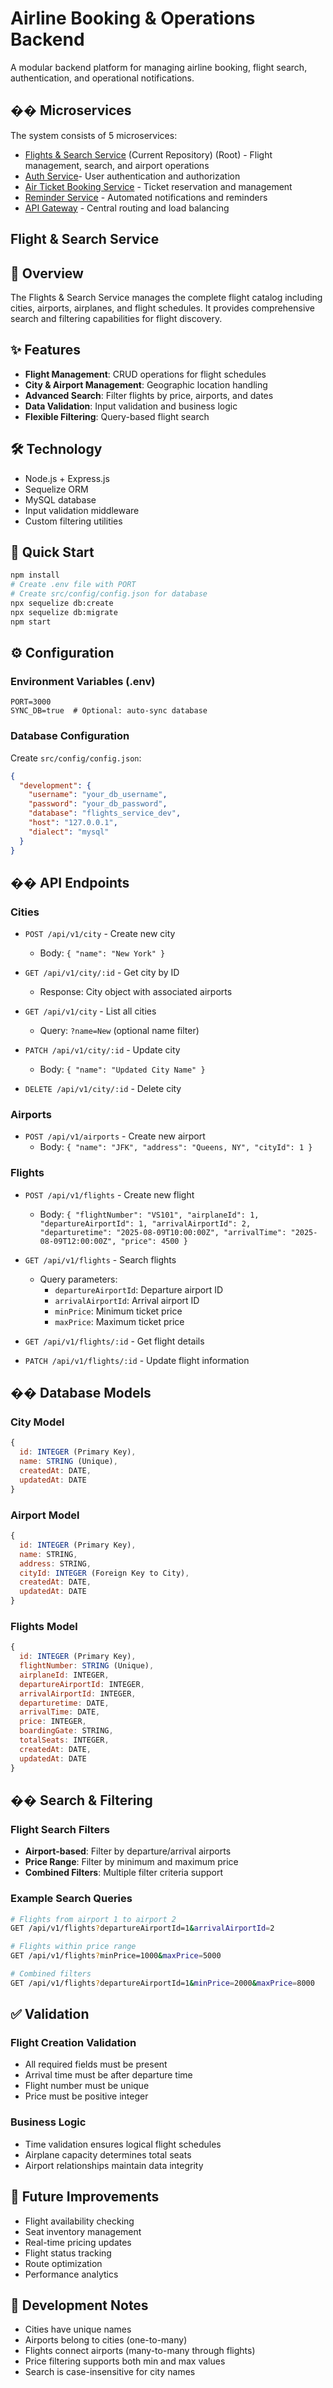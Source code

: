 # Airline Booking & Operations Backend

A modular backend platform for managing airline booking, flight search, authentication, and operational notifications.

## �� Microservices

The system consists of 5 microservices:
- [Flights & Search Service](https://github.com/hussainaabid99/FlightsAndSearchService.git) (Current Repository) (Root) - Flight management, search, and airport operations
- [Auth Service](https://github.com/hussainaabid99/Auth_Service.git)- User authentication and authorization
- [Air Ticket Booking Service](https://github.com/hussainaabid99/AirTicketBookingService.git) - Ticket reservation and management
- [Reminder Service](https://github.com/hussainaabid99/ReminderService.git) - Automated notifications and reminders
- [API Gateway](https://github.com/hussainaabid99/API_Gateway.git) - Central routing and load balancing

## Flight & Search Service

## 🎯 Overview

The Flights & Search Service manages the complete flight catalog including cities, airports, airplanes, and flight schedules. It provides comprehensive search and filtering capabilities for flight discovery.

## ✨ Features

- **Flight Management**: CRUD operations for flight schedules
- **City & Airport Management**: Geographic location handling
- **Advanced Search**: Filter flights by price, airports, and dates
- **Data Validation**: Input validation and business logic
- **Flexible Filtering**: Query-based flight search

## 🛠️ Technology

- Node.js + Express.js
- Sequelize ORM
- MySQL database
- Input validation middleware
- Custom filtering utilities

## 🚀 Quick Start

```bash
npm install
# Create .env file with PORT
# Create src/config/config.json for database
npx sequelize db:create
npx sequelize db:migrate
npm start
```

## ⚙️ Configuration

### Environment Variables (.env)
```env
PORT=3000
SYNC_DB=true  # Optional: auto-sync database
```

### Database Configuration
Create `src/config/config.json`:
```json
{
  "development": {
    "username": "your_db_username",
    "password": "your_db_password",
    "database": "flights_service_dev",
    "host": "127.0.0.1",
    "dialect": "mysql"
  }
}
```

## �� API Endpoints

### Cities
- `POST /api/v1/city` - Create new city
  - Body: `{ "name": "New York" }`

- `GET /api/v1/city/:id` - Get city by ID
  - Response: City object with associated airports

- `GET /api/v1/city` - List all cities
  - Query: `?name=New` (optional name filter)

- `PATCH /api/v1/city/:id` - Update city
  - Body: `{ "name": "Updated City Name" }`

- `DELETE /api/v1/city/:id` - Delete city

### Airports
- `POST /api/v1/airports` - Create new airport
  - Body: `{ "name": "JFK", "address": "Queens, NY", "cityId": 1 }`

### Flights
- `POST /api/v1/flights` - Create new flight
  - Body: `{
    "flightNumber": "VS101",
    "airplaneId": 1,
    "departureAirportId": 1,
    "arrivalAirportId": 2,
    "departuretime": "2025-08-09T10:00:00Z",
    "arrivalTime": "2025-08-09T12:00:00Z",
    "price": 4500
  }`

- `GET /api/v1/flights` - Search flights
  - Query parameters:
    - `departureAirportId`: Departure airport ID
    - `arrivalAirportId`: Arrival airport ID
    - `minPrice`: Minimum ticket price
    - `maxPrice`: Maximum ticket price

- `GET /api/v1/flights/:id` - Get flight details
- `PATCH /api/v1/flights/:id` - Update flight information

## ��️ Database Models

### City Model
```javascript
{
  id: INTEGER (Primary Key),
  name: STRING (Unique),
  createdAt: DATE,
  updatedAt: DATE
}
```

### Airport Model
```javascript
{
  id: INTEGER (Primary Key),
  name: STRING,
  address: STRING,
  cityId: INTEGER (Foreign Key to City),
  createdAt: DATE,
  updatedAt: DATE
}
```

### Flights Model
```javascript
{
  id: INTEGER (Primary Key),
  flightNumber: STRING (Unique),
  airplaneId: INTEGER,
  departureAirportId: INTEGER,
  arrivalAirportId: INTEGER,
  departuretime: DATE,
  arrivalTime: DATE,
  price: INTEGER,
  boardingGate: STRING,
  totalSeats: INTEGER,
  createdAt: DATE,
  updatedAt: DATE
}
```

## �� Search & Filtering

### Flight Search Filters
- **Airport-based**: Filter by departure/arrival airports
- **Price Range**: Filter by minimum and maximum price
- **Combined Filters**: Multiple filter criteria support

### Example Search Queries
```bash
# Flights from airport 1 to airport 2
GET /api/v1/flights?departureAirportId=1&arrivalAirportId=2

# Flights within price range
GET /api/v1/flights?minPrice=1000&maxPrice=5000

# Combined filters
GET /api/v1/flights?departureAirportId=1&minPrice=2000&maxPrice=8000
```

## ✅ Validation

### Flight Creation Validation
- All required fields must be present
- Arrival time must be after departure time
- Flight number must be unique
- Price must be positive integer

### Business Logic
- Time validation ensures logical flight schedules
- Airplane capacity determines total seats
- Airport relationships maintain data integrity

## 🚀 Future Improvements

- Flight availability checking
- Seat inventory management
- Real-time pricing updates
- Flight status tracking
- Route optimization
- Performance analytics

## 📝 Development Notes

- Cities have unique names
- Airports belong to cities (one-to-many)
- Flights connect airports (many-to-many through flights)
- Price filtering supports both min and max values
- Search is case-insensitive for city names

